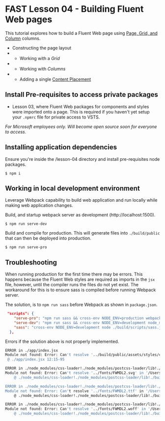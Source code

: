 # FAST Lesson 04 - Building Fluent Web pages
This tutorial explores how to build a Fluent Web page using [Page, Grid, and Column](https://fluentweb.com/prototyping/getting-started/grid-layout) columns.

* Constructing the page layout
* * Working with a *Grid*
* * Working with *Columns*
* * Adding a single [Content Placement](https://fluentweb.com/components/content-placement)

## Install Pre-requisites to access private packages
* Lesson 03, where Fluent Web packages for components and styles were imported onto a page. This is required if you haven't yet setup your `.npmrc` file for private access to VSTS.

*For Microsoft employees only. Will become open source soon for everyone to access.*

## Installing application dependencies
Ensure you're inside the /lesson-04 directory and install pre-requisites node packages.
```
$ npm i
```

## Working in local development environment
Leverage Webpack capability to build web application and run locally while making web application changes.

Build, and startup webpack server as development (http://localhost:1500).
```
$ npm run serve-dev
```

Build and compile for production. This will generate files into `./build/public` that can then be deployed into production.
```
$ npm run serve-pro
```

## Troubleshooting
When running production for the first time there may be errors. This happens because the Fluent Web styles are required as imports in the `jsx` file, however, until the compiler runs the files do not yet exist. The workaround for this is to ensure sass is compiled before running Webpack server.

The solution, is to `npm run sass` before Webpack as shown in `package.json`.
```json
 "scripts": {
    "serve-pro": "npm run sass && cross-env NODE_ENV=production webpack --config ./build/webpack/webpack.config.js --progress",
    "serve-dev": "npm run sass && cross-env NODE_ENV=development node_modules/.bin/webpack-dev-server --config ./build/webpack/webpack.config.js --progress",
    "sass": "cross-env NODE_ENV=development node ./build/scripts/sass.js --watch"
  },
```

Errors if the solution above is not properly implemented.
```bash
ERROR in ./app/index.jsx
Module not found: Error: Can't resolve '../build/public/assets/styles/css/fw-west-european-default-orange.css' in '/Users/jdoe/Microsoft/Projects/FluentWeb/fast-tutorials/lesson-04/app'
 @ ./app/index.jsx 12:15-95
```

```bash
ERROR in ./node_modules/css-loader!./node_modules/postcss-loader/lib!./build/public/assets/styles/css/fw-west-european-default-orange.css
Module not found: Error: Can't resolve '../fonts/FWMDL2.svg' in '/Users/jdoe/Microsoft/Projects/FluentWeb/fast-tutorials/lesson-04/build/public/assets/styles/css'
    @ ./node_modules/css-loader!./node_modules/postcss-loader/lib!./build/public/assets/styles/css/fw-west-european-default-orange.css 7:1155-1185

ERROR in ./node_modules/css-loader!./node_modules/postcss-loader/lib!./build/public/assets/styles/css/fw-west-european-default-orange.css
Module not found: Error: Can't resolve '../fonts/FWMDL2.ttf' in '/Users/jdoe/Microsoft/Projects/FluentWeb/fast-tutorials/lesson-04/build/public/assets/styles/css'
    @ ./node_modules/css-loader!./node_modules/postcss-loader/lib!./build/public/assets/styles/css/fw-west-european-default-orange.css 7:1081-1111

ERROR in ./node_modules/css-loader!./node_modules/postcss-loader/lib!./build/public/assets/styles/css/fw-west-european-default-orange.css
Module not found: Error: Can't resolve '../fonts/FWMDL2.woff' in '/Users/jdoe/Microsoft/Projects/FluentWeb/fast-tutorials/lesson-04/build/public/assets/styles/css'
    @ ./node_modules/css-loader!./node_modules/postcss-loader/lib!./build/public/assets/styles/css/fw-west-european-default-orange.css 7:1010-1041
```